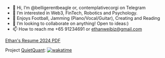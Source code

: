 

- 👋 Hi, I’m @belligerentbeagle or, contemplativecorgi on Telegram
- 👀 I’m interested in Web3, FinTech, Robotics and Psychology.
- 💪 Enjoys Football, Jamming (Piano/Vocal/Guitar), Creating and Reading
- 💞️ I’m looking to collaborate on anything! Open to ideas:)
- 📫 How to reach me +65 91234691 or ethanweibiz@gmail.com

[Ethan's Resume 2024 PDF](https://ethanwei.me/files/EthanWeiResume.pdf)

[//]: <![LeetCode Stats](https://leetcard.jacoblin.cool/belligerentbeagle?theme=light&font=Crimson%20Text)>

<!---
belligerentbeagle/belligerentbeagle is a ✨ special ✨ repository because its `README.md` (this file) appears on your GitHub profile.
You can click the Preview link to take a look at your changes.
--->

Project [QuietQuant](https://github.com/belligerentbeagle/OptionsAutomation-public): [![wakatime](https://wakatime.com/badge/user/018cc5a8-3c44-4f51-a6f0-5021ac41b5e1/project/99679232-7a26-439e-a650-18032d07b387.svg)](https://wakatime.com/badge/user/018cc5a8-3c44-4f51-a6f0-5021ac41b5e1/project/99679232-7a26-439e-a650-18032d07b387)
